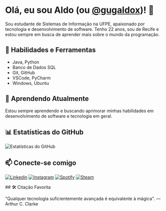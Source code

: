 # Olá, eu sou Aldo (ou [@gugaldox](https://github.com/gugaldox))! 👋

Sou estudante de Sistemas de Informação na UFPE, apaixonado por tecnologia e desenvolvimento de software. Tenho 22 anos, sou de Recife e estou sempre em busca de aprender mais sobre o mundo da programação.

## 🚀 Habilidades e Ferramentas

- Java, Python
- Banco de Dados SQL
- Git, GitHub
- VSCode, PyCharm
- Windows, Ubuntu

## 🌱 Aprendendo Atualmente

Estou sempre aprendendo e buscando aprimorar minhas habilidades em desenvolvimento de software e tecnologia em geral.

## 📊 Estatísticas do GitHub

![Estatísticas do GitHub](https://github-readme-stats.vercel.app/api?username=gugaldox&show_icons=true&theme=radical)

## 📫 Conecte-se comigo

<div>
<p align="left">
  <a href="https://www.linkedin.com/in/aldo-lemos-ba3331254?utm_source=share&utm_campaign=share_via&utm_content=profile&utm_medium=android_app" target="_blank"><img src="https://img.shields.io/badge/-LinkedIn-0e76a8?style=for-the-badge&logo=linkedin&logoColor=white" target="_blank" alt="Linkedin" title="Linkedin"></a> 
  <a href = "https://instagram.com/gugaldox?igshid=MzMyNGUyNmU2YQ=="><img src="https://img.shields.io/badge/Instagram-E4405F?style=for-the-badge&logo=instagram&logoColor=white" alt="Instagram" title="Instagram"></a>
  <a href = "[[https://open.spotify.com/user/pdphnsmmmdrmavautzan3w8v8?si=80212bd3deb945ab](https://instagram.com/gugaldox?igshid=MzMyNGUyNmU2YQ==)](https://spotify.link/kYqdHEZ4MDb)"><img src="https://img.shields.io/badge/Spotify-1ED760?style=for-the-badge&logo=spotify&logoColor=white" alt="Spotify" title="Spotify"></a>
  <a href = "https://steamcommunity.com/profiles/76561198199968751/"><img src="https://img.shields.io/badge/Steam-000000?style=for-the-badge&logo=steam&logoColor=white" alt="Steam" title="Steam"></a>

</div>
## 🛠️ Citação Favorita

"Qualquer tecnologia suficientemente avançada é equivalente à mágica". — Arthur C. Clarke

